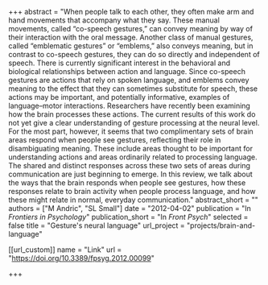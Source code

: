 +++
abstract = "When people talk to each other, they often make arm and hand movements that accompany what they say. These manual movements, called “co-speech gestures,” can convey meaning by way of their interaction with the oral message. Another class of manual gestures, called “emblematic gestures” or “emblems,” also conveys meaning, but in contrast to co-speech gestures, they can do so directly and independent of speech. There is currently significant interest in the behavioral and biological relationships between action and language. Since co-speech gestures are actions that rely on spoken language, and emblems convey meaning to the effect that they can sometimes substitute for speech, these actions may be important, and potentially informative, examples of language–motor interactions. Researchers have recently been examining how the brain processes these actions. The current results of this work do not yet give a clear understanding of gesture processing at the neural level. For the most part, however, it seems that two complimentary sets of brain areas respond when people see gestures, reflecting their role in disambiguating meaning. These include areas thought to be important for understanding actions and areas ordinarily related to processing language. The shared and distinct responses across these two sets of areas during communication are just beginning to emerge. In this review, we talk about the ways that the brain responds when people see gestures, how these responses relate to brain activity when people process language, and how these might relate in normal, everyday communication."
abstract_short = ""
authors = ["M Andric", "SL Small"]
date = "2012-04-02"
publication = "In *Frontiers in Psychology*"
publication_short = "In *Front Psych*"
selected = false
title = "Gesture's neural language"
url_project = "projects/brain-and-language"

[[url_custom]]
name = "Link"
url = "https://doi.org/10.3389/fpsyg.2012.00099"

+++
